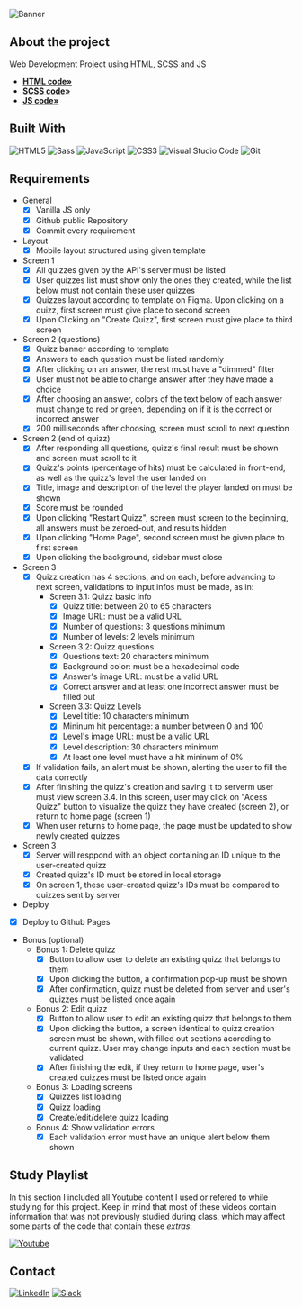 ![Banner](https://github.com/NivaldoFarias/projeto6-buzzquizz/blob/main/dist/img/protejo6-buzzquizz-full.png?raw=true)

## About the project

Web Development Project using HTML, SCSS and JS

- [**HTML code»**](https://github.com/NivaldoFarias/projeto6-buzzquizz/blob/main/index.html)
- [**SCSS code»**](https://github.com/NivaldoFarias/projeto6-buzzquizz/blob/main/scss/main.scss)
- [**JS code»**](https://github.com/NivaldoFarias/projeto6-buzzquizz/blob/main/js/script.js)

<!-- ABOUT THE PROJECT -->

## Built With

![HTML5](https://img.shields.io/badge/html5-%23E34F26.svg?style=for-the-badge&logo=html5&logoColor=white)
![Sass](https://img.shields.io/badge/Sass-CC6699?style=for-the-badge&logo=sass&logoColor=white)
![JavaScript](https://img.shields.io/badge/JavaScript-F7DF1E?style=for-the-badge&logo=javascript&logoColor=black)
![CSS3](https://img.shields.io/badge/css3-%231572B6.svg?style=for-the-badge&logo=css3&logoColor=white)
![Visual Studio Code](https://img.shields.io/badge/Visual%20Studio%20Code-0078d7.svg?style=for-the-badge&logo=visual-studio-code&logoColor=white)
![Git](https://img.shields.io/badge/git-%23F05033.svg?style=for-the-badge&logo=git&logoColor=white)


## Requirements

- General
  - [x] Vanilla JS only
  - [x] Github public Repository
  - [x] Commit every requirement
- Layout
  - [x] Mobile layout structured using given template
- Screen 1
  - [x] All quizzes given by the API's server must be listed
  - [x] User quizzes list must show only the ones they created, while the list below must not contain these user quizzes
  - [x] Quizzes layout according to template on Figma. Upon clicking on a quizz, first screen must give place to second screen
  - [x] Upon Clicking on "Create Quizz", first screen must give place to third screen
- Screen 2 (questions)
  - [x] Quizz banner according to template
  - [x] Answers to each question must be listed randomly
  - [x] After clicking on an answer, the rest must have a "dimmed" filter 
  - [x] User must not be able to change answer after they have made a choice
  - [x] After choosing an answer, colors of the text below of each answer must change to red or green, depending on if it is the correct or incorrect answer
  - [x] 200 milliseconds after choosing, screen must scroll to next question 
- Screen 2 (end of quizz)
  - [x] After responding all questions, quizz's final result must be shown and screen must scroll to it
  - [x] Quizz's points (percentage of hits) must be calculated in front-end, as well as the quizz's level the user landed on
  - [x] Title, image and description of the level the player landed on must be shown
  - [x] Score must be rounded 
  - [x] Upon clicking "Restart Quizz", screen must screen to the beginning, all answers must be zeroed-out, and results hidden 
  - [x] Upon clicking "Home Page", second screen must be given place to first screen
  - [x] Upon clicking the background, sidebar must close
- Screen 3
  - [x] Quizz creation has 4 sections, and on each, before advancing to next screen, validations to input infos must be made, as in:
    - Screen 3.1: Quizz basic info
      - [x] Quizz title: between 20 to 65 characters
      - [x] Image URL: must be a valid URL
      - [x] Number of questions: 3 questions minimum
      - [x] Number of levels: 2 levels minimum
    - Screen 3.2: Quizz questions
      - [x] Questions text: 20 characters minimum
      - [x] Background color: must be a hexadecimal code
      - [x] Answer's image URL: must be a valid URL
      - [x] Correct answer and at least one incorrect answer must be filled out
    - Screen 3.3: Quizz Levels
      - [x] Level title: 10 characters minimum
      - [x] Mininum hit percentage: a number between 0 and 100
      - [x] Level's image URL: must be a valid URL
      - [x] Level description: 30 characters minimum   
      - [x] At least one level must have a hit mininum of 0%
  - [x] If validation fails, an alert must be shown, alerting the user to fill the data correctly
  - [x] After finishing the quizz's creation and saving it to serverm user must view screen 3.4. In this screen, user may click on "Acess Quizz" button to visualize the quizz they have created (screen 2), or return to home page (screen 1)
  - [x] When user returns to home page, the page must be updated to show newly created quizzes
- Screen 3
  - [x] Server will resppond with an object containing an ID unique to the user-created quizz
  - [x] Created quizz's ID must be stored in local storage
  - [x] On screen 1, these user-created quizz's IDs must be compared to quizzes sent by server
 - Deploy
  - [x] Deploy to Github Pages
- Bonus (optional)
  - Bonus 1: Delete quizz
    - [x] Button to allow user to delete an existing quizz that belongs to them
    - [x] Upon clicking the button, a confirmation pop-up must be shown 
    - [x] After confirmation, quizz must be deleted from server and user's quizzes must be listed once again
  - Bonus 2: Edit quizz
    - [x] Button to allow user to edit an existing quizz that belongs to them
    - [x] Upon clicking the button, a screen identical to quizz creation screen must be shown, with filled out sections acordding to current quizz. User may change inputs and each section must be validated 
    - [x] After finishing the edit, if they return to home page, user's created quizzes must be listed once again 
  - Bonus 3: Loading screens
    - [x] Quizzes list loading
    - [x] Quizz loading 
    - [x] Create/edit/delete quizz loading
  - Bonus 4: Show validation errors
    - [x] Each validation error must have an unique alert below them shown

<!-- Study Playlist -->

## Study Playlist

In this section I included all Youtube content I used or refered to while studying for this project. Keep in mind that most of these videos contain information that was not previously studied during class, which may affect some parts of the code that contain these _extras_.

<a href="https://youtube.com/playlist?list=PLoZj33I2-ANTWqU331l3ZGlZV8I7rr5ZN">![Youtube](https://img.shields.io/badge/YouTube-FF0000?style=for-the-badge&logo=youtube&logoColor=white)</a>

<!-- CONTACT -->

## Contact

[![LinkedIn][linkedin-shield]][linkedin-url]
[![Slack][slack-shield]][slack-url]

<!-- MARKDOWN LINKS & IMAGES -->
<!-- https://www.markdownguide.org/basic-syntax/#reference-style-links -->

[linkedin-shield]: https://img.shields.io/badge/-LinkedIn-black.svg?style=for-the-badge&logo=linkedin&colorB=blue
[linkedin-url]: https://www.linkedin.com/in/nivaldofarias/
[slack-shield]: https://img.shields.io/badge/Slack-4A154B?style=for-the-badge&logo=slack&logoColor=white
[slack-url]: https://driventurmas.slack.com/team/U02T6V2D8D8/

